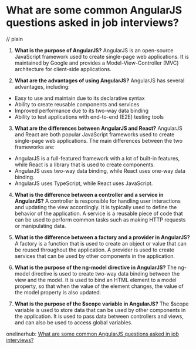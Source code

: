 # What are some common AngularJS questions asked in job interviews?
// plain

1. **What is the purpose of AngularJS?**
AngularJS is an open-source JavaScript framework used to create single-page web applications. It is maintained by Google and provides a Model-View-Controller (MVC) architecture for client-side applications.

2. **What are the advantages of using AngularJS?**
AngularJS has several advantages, including:
- Easy to use and maintain due to its declarative syntax
- Ability to create reusable components and services
- Improved performance due to its two-way data binding
- Ability to test applications with end-to-end (E2E) testing tools

3. **What are the differences between AngularJS and React?**
AngularJS and React are both popular JavaScript frameworks used to create single-page web applications. The main differences between the two frameworks are:
- AngularJS is a full-featured framework with a lot of built-in features, while React is a library that is used to create components.
- AngularJS uses two-way data binding, while React uses one-way data binding.
- AngularJS uses TypeScript, while React uses JavaScript.

4. **What is the difference between a controller and a service in AngularJS?**
A controller is responsible for handling user interactions and updating the view accordingly. It is typically used to define the behavior of the application. A service is a reusable piece of code that can be used to perform common tasks such as making HTTP requests or manipulating data.

5. **What is the difference between a factory and a provider in AngularJS?**
A factory is a function that is used to create an object or value that can be reused throughout the application. A provider is used to create services that can be used by other components in the application.

6. **What is the purpose of the ng-model directive in AngularJS?**
The ng-model directive is used to create two-way data binding between the view and the model. It is used to bind an HTML element to a model property, so that when the value of the element changes, the value of the model property is also updated.

7. **What is the purpose of the $scope variable in AngularJS?**
The $scope variable is used to store data that can be used by other components in the application. It is used to pass data between controllers and views, and can also be used to access global variables.

onelinerhub: [What are some common AngularJS questions asked in job interviews?](https://onelinerhub.com/angularjs/what-are-some-common-angularjs-questions-asked-in-job-interviews)